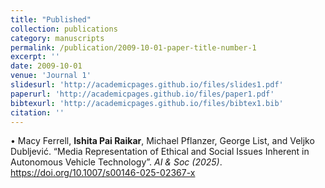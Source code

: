 ```yaml
---
title: "Published"
collection: publications
category: manuscripts
permalink: /publication/2009-10-01-paper-title-number-1
excerpt: ''
date: 2009-10-01
venue: 'Journal 1'
slidesurl: 'http://academicpages.github.io/files/slides1.pdf'
paperurl: 'http://academicpages.github.io/files/paper1.pdf'
bibtexurl: 'http://academicpages.github.io/files/bibtex1.bib'
citation: ''
---
```


•	Macy Ferrell, **Ishita Pai Raikar**, Michael Pflanzer, George List, and Veljko Dubljević. “Media Representation of Ethical and Social Issues Inherent in Autonomous Vehicle Technology”. *AI & Soc (2025)*. https://doi.org/10.1007/s00146-025-02367-x
